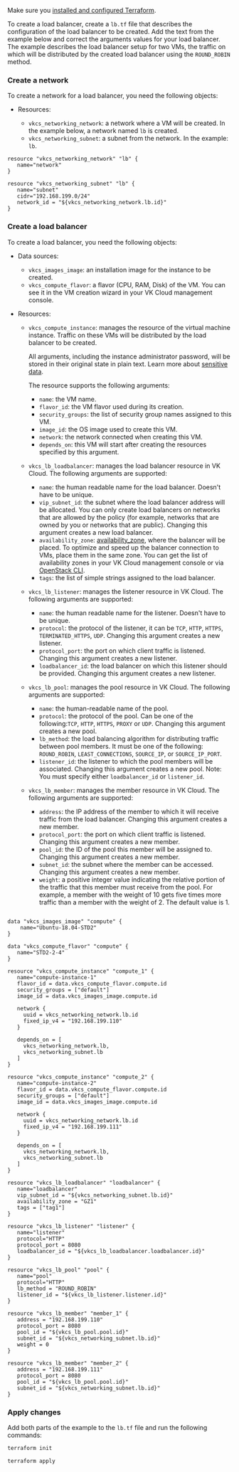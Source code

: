 <warn>

Make sure you [installed and configured Terraform](../../../quick-start).

</warn>

To create a load balancer, create a `lb.tf` file that describes the configuration of the load balancer to be created. Add the text from the example below and correct the arguments values for your load balancer. The example describes the load balancer setup for two VMs, the traffic on which will be distributed by the created load balancer using the `ROUND_ROBIN` method.

### Create a network

To create a network for a load balancer, you need the following objects:

- Resources:

  - `vkcs_networking_network`: a network where a VM will be created. In the example below, a network named `lb` is created.
  - `vkcs_networking_subnet`: a subnet from the network. In the example: `lb`.

```hcl
resource "vkcs_networking_network" "lb" {
   name="network"
}

resource "vkcs_networking_subnet" "lb" {
   name="subnet"
   cidr="192.168.199.0/24"
   network_id = "${vkcs_networking_network.lb.id}"
}
```

### Create a load balancer

To create a load balancer, you need the following objects:

- Data sources:

  - `vkcs_images_image`: an installation image for the instance to be created.
  - `vkcs_compute_flavor`: a flavor (CPU, RAM, Disk) of the VM. You can see it in the VM creation wizard in your VK Cloud management console.

- Resources:

  - `vkcs_compute_instance`: manages the resource of the virtual machine instance. Traffic on these VMs will be distributed by the load balancer to be created.

     <warn>

     All arguments, including the instance administrator password, will be stored in their original state in plain text. Learn more about [sensitive data](https://www.terraform.io/docs/language/state/sensitive-data.html?_ga=2.74378194.1320188012.1657572463-152934297.1633441142).

     </warn>

     The resource supports the following arguments:

    - `name`: the VM name.
    - `flavor_id`: the VM flavor used during its creation.
    - `security_groups`: the list of security group names assigned to this VM.
    - `image_id`: the OS image used to create this VM.
    - `network`: the network connected when creating this VM.
    - `depends_on`: this VM will start after creating the resources specified by this argument.

  - `vkcs_lb_loadbalancer`: manages the load balancer resource in VK Cloud. The following arguments are supported:

    - `name`: the human readable name for the load balancer. Doesn't have to be unique.
    - `vip_subnet_id`: the subnet where the load balancer address will be allocated. You can only create load balancers on networks that are allowed by the policy (for example, networks that are owned by you or networks that are public). Changing this argument creates a new load balancer.
    - `availability_zone`: [availability_zone](/en/intro/start/concepts/architecture#az), where the balancer will be placed. To optimize and speed up the balancer connection to VMs, place them in the same zone. You can get the list of availability zones in your VK Cloud management console or via [OpenStack CLI](/en/tools-for-using-services/cli/openstack-cli#examples_of_openstack_cli_commands).
    - `tags`: the list of simple strings assigned to the load balancer.

  - `vkcs_lb_listener`: manages the listener resource in VK Cloud. The following arguments are supported:

    - `name`: the human readable name for the listener. Doesn't have to be unique.
    - `protocol`: the protocol of the listener, it can be `TCP`, `HTTP`, `HTTPS`, `TERMINATED_HTTPS`, `UDP`. Changing this argument creates a new listener.
    - `protocol_port`: the port on which client traffic is listened. Changing this argument creates a new listener.
    - `loadbalancer_id`: the load balancer on which this listener should be provided. Changing this argument creates a new listener.

  - `vkcs_lb_pool`: manages the pool resource in VK Cloud. The following arguments are supported:

    - `name`: the human-readable name of the pool.
    - `protocol`: the protocol of the pool. Can be one of the following:`TCP`, `HTTP`, `HTTPS`, `PROXY` or `UDP`. Changing this argument creates a new pool.
    - `lb_method`: the load balancing algorithm for distributing traffic between pool members. It must be one of the following: `ROUND_ROBIN`, `LEAST_CONNECTIONS`, `SOURCE_IP`, or `SOURCE_IP_PORT`.
    - `listener_id`: the listener to which the pool members will be associated. Changing this argument creates a new pool. Note: You must specify either `loadbalancer_id` or `listener_id`.

  - `vkcs_lb_member`: manages the member resource in VK Cloud. The following arguments are supported:

    - `address`: the IP address of the member to which it will receive traffic from the load balancer. Changing this argument creates a new member.
    - `protocol_port`: the port on which client traffic is listened. Changing this argument creates a new member.
    - `pool_id`: the ID of the pool this member will be assigned to. Changing this argument creates a new member.
    - `subnet_id`: the subnet where the member can be accessed. Changing this argument creates a new member.
    - `weight`: a positive integer value indicating the relative portion of the traffic that this member must receive from the pool. For example, a member with the weight of 10 gets five times more traffic than a member with the weight of 2. The default value is 1.

```hcl

data "vkcs_images_image" "compute" {
    name="Ubuntu-18.04-STD2"
}

data "vkcs_compute_flavor" "compute" {
   name="STD2-2-4"
}

resource "vkcs_compute_instance" "compute_1" {
   name="compute-instance-1"
   flavor_id = data.vkcs_compute_flavor.compute.id
   security_groups = ["default"]
   image_id = data.vkcs_images_image.compute.id

   network {
     uuid = vkcs_networking_network.lb.id
     fixed_ip_v4 = "192.168.199.110"
   }

   depends_on = [
     vkcs_networking_network.lb,
     vkcs_networking_subnet.lb
   ]
}

resource "vkcs_compute_instance" "compute_2" {
   name="compute-instance-2"
   flavor_id = data.vkcs_compute_flavor.compute.id
   security_groups = ["default"]
   image_id = data.vkcs_images_image.compute.id

   network {
     uuid = vkcs_networking_network.lb.id
     fixed_ip_v4 = "192.168.199.111"
   }

   depends_on = [
     vkcs_networking_network.lb,
     vkcs_networking_subnet.lb
   ]
}

resource "vkcs_lb_loadbalancer" "loadbalancer" {
   name="loadbalancer"
   vip_subnet_id = "${vkcs_networking_subnet.lb.id}"
   availability_zone = "GZ1"
   tags = ["tag1"]
}

resource "vkcs_lb_listener" "listener" {
   name="listener"
   protocol="HTTP"
   protocol_port = 8080
   loadbalancer_id = "${vkcs_lb_loadbalancer.loadbalancer.id}"
}

resource "vkcs_lb_pool" "pool" {
   name="pool"
   protocol="HTTP"
   lb_method = "ROUND_ROBIN"
   listener_id = "${vkcs_lb_listener.listener.id}"
}

resource "vkcs_lb_member" "member_1" {
   address = "192.168.199.110"
   protocol_port = 8080
   pool_id = "${vkcs_lb_pool.pool.id}"
   subnet_id = "${vkcs_networking_subnet.lb.id}"
   weight = 0
}

resource "vkcs_lb_member" "member_2" {
   address = "192.168.199.111"
   protocol_port = 8080
   pool_id = "${vkcs_lb_pool.pool.id}"
   subnet_id = "${vkcs_networking_subnet.lb.id}"
}
```

### Apply changes

Add both parts of the example to the `lb.tf` file and run the following commands:

```bash
terraform init
```
```bash
terraform apply
```
